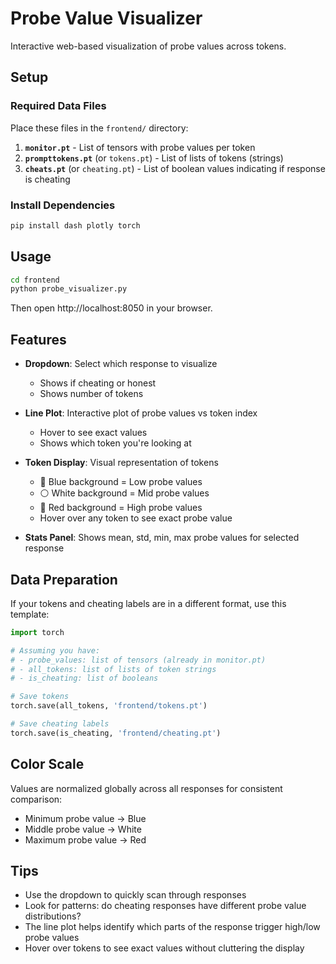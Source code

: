 # Probe Value Visualizer

Interactive web-based visualization of probe values across tokens.

## Setup

### Required Data Files

Place these files in the `frontend/` directory:

1. **`monitor.pt`** - List of tensors with probe values per token
2. **`prompttokens.pt`** (or `tokens.pt`) - List of lists of tokens (strings)
3. **`cheats.pt`** (or `cheating.pt`) - List of boolean values indicating if response is cheating

### Install Dependencies

```bash
pip install dash plotly torch
```

## Usage

```bash
cd frontend
python probe_visualizer.py
```

Then open http://localhost:8050 in your browser.

## Features

- **Dropdown**: Select which response to visualize
  - Shows if cheating or honest
  - Shows number of tokens
  
- **Line Plot**: Interactive plot of probe values vs token index
  - Hover to see exact values
  - Shows which token you're looking at
  
- **Token Display**: Visual representation of tokens
  - 🔵 Blue background = Low probe values
  - ⚪ White background = Mid probe values  
  - 🔴 Red background = High probe values
  - Hover over any token to see exact probe value
  
- **Stats Panel**: Shows mean, std, min, max probe values for selected response

## Data Preparation

If your tokens and cheating labels are in a different format, use this template:

```python
import torch

# Assuming you have:
# - probe_values: list of tensors (already in monitor.pt)
# - all_tokens: list of lists of token strings
# - is_cheating: list of booleans

# Save tokens
torch.save(all_tokens, 'frontend/tokens.pt')

# Save cheating labels  
torch.save(is_cheating, 'frontend/cheating.pt')
```

## Color Scale

Values are normalized globally across all responses for consistent comparison:
- Minimum probe value → Blue
- Middle probe value → White
- Maximum probe value → Red

## Tips

- Use the dropdown to quickly scan through responses
- Look for patterns: do cheating responses have different probe value distributions?
- The line plot helps identify which parts of the response trigger high/low probe values
- Hover over tokens to see exact values without cluttering the display

